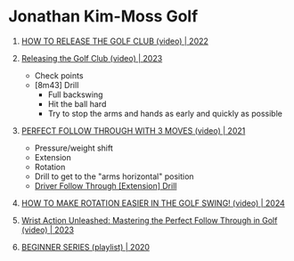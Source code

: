 # Jonathan Kim-Moss Golf

1. [HOW TO RELEASE THE GOLF CLUB (video) | 2022](https://www.youtube.com/watch?v=Y_icyjq4B7A)

1. [Releasing the Golf Club (video) | 2023](https://www.youtube.com/watch?v=MVR6WCbOR0M)
   - Check points
   - [8m43] Drill
     * Full backswing
     * Hit the ball hard
     * Try to stop the arms and hands as early and quickly as possible

1. [PERFECT FOLLOW THROUGH WITH 3 MOVES (video) | 2021](https://www.youtube.com/watch?v=-WMnaMuLw0Y)
   - Pressure/weight shift
   - Extension
   - Rotation
   - Drill to get to the "arms horizontal" position
   - [Driver Follow Through [Extension] Drill](https://www.youtube.com/shorts/4blOaiiETY4)

1. [HOW TO MAKE ROTATION EASIER IN THE GOLF SWING! (video) | 2024](https://www.youtube.com/watch?v=17NThfso1ic)

1. [Wrist Action Unleashed: Mastering the Perfect Follow Through in Golf (video) | 2023](https://www.youtube.com/watch?v=za4T2rhDupA)

1. [BEGINNER SERIES (playlist) | 2020](https://www.youtube.com/playlist?list=PL9LXECPA3NlXMPgah2bAs8R9nopsBa6vg)

